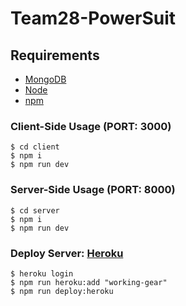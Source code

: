 # Team28-PowerSuit

## Requirements
- [MongoDB](https://www.mongodb.com/)
- [Node](https://nodejs.org/en/)
- [npm](https://www.npmjs.com/)

### Client-Side Usage (PORT: 3000)
```
$ cd client
$ npm i
$ npm run dev
```

### Server-Side Usage (PORT: 8000)
```
$ cd server
$ npm i
$ npm run dev
```

### Deploy Server: [Heroku](https://dashboard.heroku.com/)
```
$ heroku login
$ npm run heroku:add "working-gear"
$ npm run deploy:heroku
```
